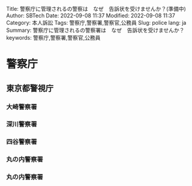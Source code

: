 Title: 警察庁に管理されるの警察は　なぜ　告訴状を受けませんか？(準備中)
Author: SBTech
Date: 2022-09-08 11:37
Modified: 2022-09-08 11:37
Category: 本人訴訟
Tags: 警察庁,警察署,警察官,公務員
Slug: police
lang: ja
Summary: 警察庁に管理されるの警察署は　なぜ　告訴状を受けませんか？
keywords: 警察庁,警察署,警察官,公務員

  
# 警察庁
  

  
## 東京都警視庁
  

  
### 大崎警察署
  



  
### 深川警察署
  



  
### 四谷警察署
  

  

### 丸の内警察署
  

  

### 丸の内警察署
  


  




   